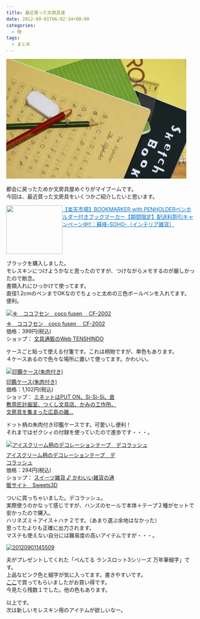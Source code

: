 ```yaml
---
title: 最近買った文房具達
date: 2012-09-01T06:02:34+00:00
categories:
  - 物
tags:
  - まとめ
---
```

![文房具](./a1380_000098.jpg)

都会に戻ったためか文房具屋めぐりがマイブームです。  
今回は、最近買った文房具をいくつかご紹介したいと思います。

<!--more-->

<a href="http://item.rakuten.co.jp/zakka-soho/10004759/" target="_blank"><img loading="lazy" class="alignleft" align="left" border="0" src="https://capture.heartrails.com/150x130/shadow?http://item.rakuten.co.jp/zakka-soho/10004759/" alt="" width="150" height="130" /></a><a style="color:#0070C5;" href="http://item.rakuten.co.jp/zakka-soho/10004759/" target="_blank">【楽天市場】BOOKMARKER with PENHOLDERペンホルダー付きブックマーカー【期間限定】配送料割引キャンペーン中!!：蘇峰-SOHO-（インテリア雑貨）</a><a href="https://b.hatena.ne.jp/entry/http://item.rakuten.co.jp/zakka-soho/10004759/" target="_blank"><img border="0" src="https://b.hatena.ne.jp/entry/image/http://item.rakuten.co.jp/zakka-soho/10004759/" alt="" /></a><br style="clear:both;" />

ブラックを購入しました。  
モレスキンにつけようかなと思ったのですが、つけながらメモするのが厳しかったので断念。  
書類入れにひっかけて使ってます。  
直径1.2cmのペンまでOKなのでちょっと太めの三色ボールペンを入れてます。便利。

<div style="margin-bottom:7px; padding:0px;">
  <a href="http://calamel.jp/%E2%98%86%E3%80%80%E3%82%B3%E3%82%B3%E3%83%95%E3%82%BB%E3%83%B3%E3%80%80coco%20fusen%20%E3%80%80CF-2002/item/1007248197?afid=aki19" target="_blank"><img src="https://www.webtenshindo.co.jp/shopimages/webtenshindo/017015000012.jpg" width=300 height=300 alt="☆　ココフセン　coco fusen 　CF-2002" style="margin:0px; padding:0px; border:none;" /></a>
</div>

<div style="width:300px; margin:0px; padding:0px;">
  <a href="http://calamel.jp/%E2%98%86%E3%80%80%E3%82%B3%E3%82%B3%E3%83%95%E3%82%BB%E3%83%B3%E3%80%80coco%20fusen%20%E3%80%80CF-2002/item/1007248197?afid=aki19" target="_blank">☆　ココフセン　coco fusen 　CF-2002</a><br />価格：399円(税込)<br />ショップ： <a href="http://calamel.jp/%E6%96%87%E5%85%B7%E9%80%9A%E8%B2%A9%E3%81%AEWeb%20TENSHINDO/shop/MS00032998?afid=aki19" target="_blank">文具通販のWeb TENSHINDO</a>
</div>

ケースごと貼って使える付箋です。これは柄物ですが、単色もあります。  
４ケースあるので色々な場所に置いて使ってます。かわいい。

<div style="margin-bottom:7px; padding:0px;">
  <a href="http://calamel.jp/%E5%8D%B0%E9%91%91%E3%82%B1%E3%83%BC%E3%82%B9%28%E6%9C%B1%E8%82%89%E4%BB%98%E3%81%8D%29/item/32318945?afid=aki19" target="_blank"><img src="https://img14.shop-pro.jp/PA01077/170/product/32318945.jpg?2011060" width=300 height=226 alt="印鑑ケース(朱肉付き)" style="margin:0px; padding:0px; border:none;" /></a>
</div>

<div style="width:300px; margin:0px; padding:0px;">
  <a href="http://calamel.jp/%E5%8D%B0%E9%91%91%E3%82%B1%E3%83%BC%E3%82%B9%28%E6%9C%B1%E8%82%89%E4%BB%98%E3%81%8D%29/item/32318945?afid=aki19" target="_blank">印鑑ケース(朱肉付き)</a><br />価格：1,102円(税込)<br />ショップ： <a href="http://calamel.jp/%E3%83%9F%E3%83%8D%E3%83%83%E3%83%88%E3%81%AFPUT%20ON%E3%80%81Si-Si-Si%E3%80%81%E5%80%89%E6%95%B7%E6%84%8F%E5%8C%A0%E8%A8%88%E7%94%BB%E5%AE%A4%E3%80%81%E3%81%A4%E3%81%8F%E3%81%97%E6%96%87%E2%80%A6/shop/PA01077170?afid=aki19" target="_blank">ミネットはPUT ON、Si-Si-Si、倉敷意匠計画室、つくし文具店、かみの工作所、文房具を集まった広島の雑&#8230;</a>
</div>

ドット柄の朱肉付き印鑑ケースです。可愛いし便利！  
それまではゼクシィの付録を使っていたので進歩です・・・。

<div style="margin-bottom:7px; padding:0px;">
  <a href="http://calamel.jp/%E3%82%A2%E3%82%A4%E3%82%B9%E3%82%AF%E3%83%AA%E3%83%BC%E3%83%A0%E6%9F%84%E3%81%AE%E3%83%87%E3%82%B3%E3%83%AC%E3%83%BC%E3%82%B7%E3%83%A7%E3%83%B3%E3%83%86%E3%83%BC%E3%83%97%E3%80%80%E3%83%87%E3%82%B3%E3%83%A9%E3%83%83%E3%82%B7%E3%83%A5/item/46046126?afid=aki19" target="_blank"><img src="https://img17.shop-pro.jp/PA01148/557/product/46046126.jpg?2012072" width=300 height=300 alt="アイスクリーム柄のデコレーションテープ　デコラッシュ" style="margin:0px; padding:0px; border:none;" /></a>
</div>

<div style="width:300px; margin:0px; padding:0px;">
  <a href="http://calamel.jp/%E3%82%A2%E3%82%A4%E3%82%B9%E3%82%AF%E3%83%AA%E3%83%BC%E3%83%A0%E6%9F%84%E3%81%AE%E3%83%87%E3%82%B3%E3%83%AC%E3%83%BC%E3%82%B7%E3%83%A7%E3%83%B3%E3%83%86%E3%83%BC%E3%83%97%E3%80%80%E3%83%87%E3%82%B3%E3%83%A9%E3%83%83%E3%82%B7%E3%83%A5/item/46046126?afid=aki19" target="_blank">アイスクリーム柄のデコレーションテープ　デコラッシュ</a><br />価格：294円(税込)<br />ショップ： <a href="http://calamel.jp/%E3%82%B9%E3%82%A4%E3%83%BC%E3%83%84%E9%9B%91%E8%B2%A8%20%E2%99%AA%20%E3%81%8B%E3%82%8F%E3%81%84%E3%81%84%E9%9B%91%E8%B2%A8%E3%81%AE%E9%80%9A%E8%B2%A9%E3%82%B5%E3%82%A4%E3%83%88%E3%80%80Sweets3D/shop/PA01148557?afid=aki19" target="_blank">スイーツ雑貨 ♪ かわいい雑貨の通販サイト　Sweets3D</a>
</div>

ついに買っちゃいました。デコラッシュ。  
実際使うのかなって感じですが、ハンズのセールで本体＋テープ２種がセットで安かったので購入。  
ハリネズミ＋アイス＋ハナ２です。（あまり選ぶ余地はなかった）  
思ってたよりも正確に出力されます。  
マステも使えない自分には難易度の高いアイテムですが・・・。

<a href="http://www.flickr.com/photos/41082249@N07/7904486336/" title="20120901145509" rel="lightbox" class="lightview"><img src="https://farm9.staticflickr.com/8029/7904486336_649a6fee38.jpg" alt="20120901145509" /></a>

夫がプレゼントしてくれた「ぺんてる ランスロット3シリーズ 万年筆細字」です。  
上品なピンク色と細字が気に入ってます。書きやすいです。  
<a href="https://www.justmyshop.com/app/servlet/item?item_code=7008445&#038;w=search_detail_7008445#detail01" title="Just MyShop" target="_blank">ここ</a>で買ってもらいましたがお買い得です。  
今見たら残数１でした。他の色もあります。

以上です。  
次は新しいモレスキン用のアイテムが欲しいなー。
